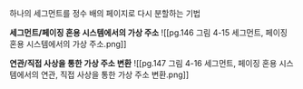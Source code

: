하나의 세그먼트를 정수 배의 페이지로 다시 분할하는 기법

**세그먼트/페이징 혼용 시스템에서의 가상 주소**
![[pg.146 그림 4-15 세그먼트, 페이징 혼용 시스템에서의 가상 주소.png]]

**연관/직접 사상을 통한 가상 주소 변환**
![[pg.147 그림 4-16 세그먼트, 페이징 혼용 시스템에서의 연관, 직접 사상을 통한 가상 주소 변환.png]]